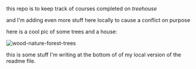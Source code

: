 this repo is to keep track of courses
completed on *treehouse*

and I'm adding even more stuff here locally to cause a conflict on purpose
 
here is a cool pic of some trees and a house:

![wood-nature-forest-trees](https://cloud.githubusercontent.com/assets/16456091/20067604/bf38e26c-a50d-11e6-9993-2ee3a9f83ad4.jpg)


this is some stuff I'm writing at the bottom of of my local version of the readme file.


